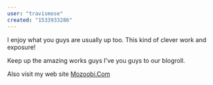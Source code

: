 ```yaml
---
user: "travismose"
created: "1533933286"
---
```


I enjoy what you guys are usually up too. This kind of clever work and exposure!

Keep up the amazing works guys I've  you guys to our blogroll.



Also visit my web site <a href="http://Mozoobi.com/author/nelsonstrai/">Mozoobi.Com</a>
